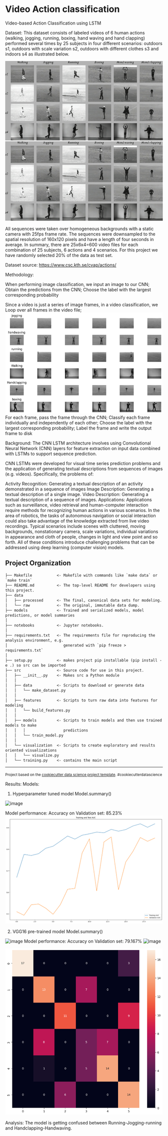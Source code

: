 Video Action classification
==============================
Video-based Action Classification using LSTM

Dataset: This dataset consists of labeled videos of 6 human actions (walking, jogging, running, boxing, hand waving and hand clapping) performed several times by 25 subjects in four different scenarios: outdoors s1, outdoors with scale variation s2, outdoors with different clothes s3 and indoors s4 as illustrated below.

![alt text](image-3.png)![alt text](image-4.png)

All sequences were taken over homogeneous backgrounds with a static camera with 25fps frame rate. The sequences were downsampled to the spatial resolution of 160x120 pixels and have a length of four seconds in average. In summary, there are 25x6x4=600 video files for each combination of 25 subjects, 6 actions and 4 scenarios. For this project we have randomly selected 20% of the data as test set.

Dataset source: https://www.csc.kth.se/cvap/actions/

Methodology:

When performing image classification, we input an image to our CNN; Obtain the predictions from the CNN; Choose the label with the largest corresponding probability

Since a video is just a series of image frames, in a video classification, we Loop over all frames in the video file;
![alt text](image.png) 
For each frame, pass the frame through the CNN; Classify each frame individually and independently of each other; Choose the label with the largest corresponding probability; Label the frame and write the output frame to disk

Background: The CNN LSTM architecture involves using Convolutional Neural Network (CNN) layers for feature extraction on input data combined with LSTMs to support sequence prediction.

CNN LSTMs were developed for visual time series prediction problems and the application of generating textual descriptions from sequences of images (e.g. videos). Specifically, the problems of:

Activity Recognition: Generating a textual description of an activity demonstrated in a sequence of images Image Description: Generating a textual description of a single image. Video Description: Generating a textual description of a sequence of images. Applications: Applications such as surveillance, video retrieval and human-computer interaction require methods for recognizing human actions in various scenarios. In the area of robotics, the tasks of autonomous navigation or social interaction could also take advantage of the knowledge extracted from live video recordings. Typical scenarios include scenes with cluttered, moving backgrounds, nonstationary camera, scale variations, individual variations in appearance and cloth of people, changes in light and view point and so forth. All of these conditions introduce challenging problems that can be addressed using deep learning (computer vision) models.

Project Organization
------------

    ├── Makefile           <- Makefile with commands like `make data` or `make train`
    ├── README.md          <- The top-level README for developers using this project.
    ├── data
    │   ├── processed      <- The final, canonical data sets for modeling.
    │   └── raw            <- The original, immutable data dump.
    ├── models             <- Trained and serialized models, model predictions, or model summaries
    │
    ├── notebooks          <- Jupyter notebooks. 
    │
    ├── requirements.txt   <- The requirements file for reproducing the analysis environment, e.g.
    │                         generated with `pip freeze > requirements.txt`
    │
    ├── setup.py           <- makes project pip installable (pip install -e .) so src can be imported
    ├── src                <- Source code for use in this project.
    │   ├── __init__.py    <- Makes src a Python module
    │   │
    │   ├── data           <- Scripts to download or generate data
    │   │   └── make_dataset.py
    │   │
    │   ├── features       <- Scripts to turn raw data into features for modeling
    │   │   └── build_features.py
    │   │
    │   ├── models         <- Scripts to train models and then use trained models to make
    │   │   │                 predictions
    │   │   └── train_model.py
    │   │
    │   └── visualization  <- Scripts to create exploratory and results oriented visualizations
    │   │   └── visualize.py
    │   └── training.py    <- contains the main script  


--------

<p><small>Project based on the <a target="_blank" href="https://drivendata.github.io/cookiecutter-data-science/">cookiecutter data science project template</a>. #cookiecutterdatascience</small></p>
 
 Results: 
 Models: 
 1. Hyperparameter tuned model 
 Model.summary()
<img width="454" alt="image" src="https://github.com/abhinavsingh9714/dev/assets/44581533/39300206-1332-4f3f-b21d-418390e6b972">

Model performance: Accuracy on Validation set: 85.23%
 ![alt text](image-1.png)

2. VGG16 pre-trained model
Model.summary()
<img width="570" alt="image" src="https://github.com/abhinavsingh9714/dev/assets/44581533/e4d5925b-9aad-4a46-8cff-9eb60f8a3695">
Model performance: Accuracy on Validation set: 79.167%
<img width="469" alt="image" src="https://github.com/abhinavsingh9714/dev/assets/44581533/f9b42d20-24e3-4a9c-ad61-6632480e1404">

![alt text](image-2.png)

Analysis: The model is getting confused between Running-Jogging-running and Handclapping-Handwaving.
